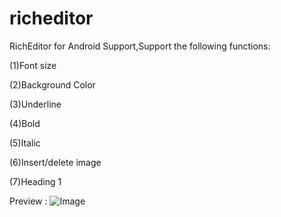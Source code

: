 # richeditor

RichEditor for Android Support,Support the following functions:

(1)Font size

(2)Background Color

(3)Underline

(4)Bold

(5)Italic

(6)Insert/delete image

(7)Heading 1

Preview :
![Image](https://github.com/YUZHIBOIVES/richeditor/pre_img_folder/preview.jpg )
